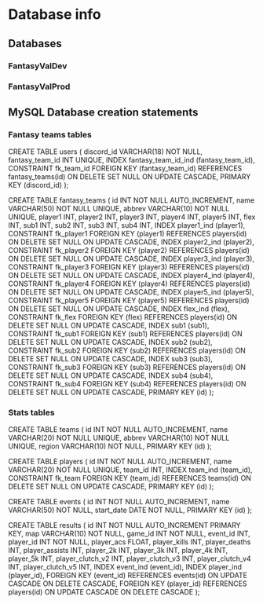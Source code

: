 # Database info

## Databases

### FantasyValDev

### FantasyValProd

## MySQL Database creation statements

### Fantasy teams tables

CREATE TABLE users
(
	discord_id VARCHAR(18) NOT NULL,
	fantasy_team_id INT UNIQUE,
	INDEX fantasy_team_id_ind (fantasy_team_id),
	CONSTRAINT fk_team_id FOREIGN KEY (fantasy_team_id) REFERENCES fantasy_teams(id) ON DELETE SET NULL ON UPDATE CASCADE,
	PRIMARY KEY (discord_id)
);

CREATE TABLE fantasy_teams
(
	id INT NOT NULL AUTO_INCREMENT,
	name VARCHAR(50) NOT NULL UNIQUE,
	abbrev VARCHAR(10) NOT NULL UNIQUE,
	player1 INT,
	player2 INT,
	player3 INT,
	player4 INT,
	player5 INT,
	flex INT,
	sub1 INT,
	sub2 INT,
	sub3 INT,
	sub4 INT,
	INDEX player1_ind (player1),
	CONSTRAINT fk_player1 FOREIGN KEY (player1) REFERENCES players(id) ON DELETE SET NULL ON UPDATE CASCADE,
	INDEX player2_ind (player2),
	CONSTRAINT fk_player2 FOREIGN KEY (player2) REFERENCES players(id) ON DELETE SET NULL ON UPDATE CASCADE,
	INDEX player3_ind (player3),
	CONSTRAINT fk_player3 FOREIGN KEY (player3) REFERENCES players(id) ON DELETE SET NULL ON UPDATE CASCADE,
	INDEX player4_ind (player4),
	CONSTRAINT fk_player4 FOREIGN KEY (player4) REFERENCES players(id) ON DELETE SET NULL ON UPDATE CASCADE,
	INDEX player5_ind (player5),
	CONSTRAINT fk_player5 FOREIGN KEY (player5) REFERENCES players(id) ON DELETE SET NULL ON UPDATE CASCADE,
	INDEX flex_ind (flex),
	CONSTRAINT fk_flex FOREIGN KEY (flex) REFERENCES players(id) ON DELETE SET NULL ON UPDATE CASCADE,
	INDEX sub1 (sub1),
	CONSTRAINT fk_sub1 FOREIGN KEY (sub1) REFERENCES players(id) ON DELETE SET NULL ON UPDATE CASCADE,
	INDEX sub2 (sub2),
	CONSTRAINT fk_sub2 FOREIGN KEY (sub2) REFERENCES players(id) ON DELETE SET NULL ON UPDATE CASCADE,
	INDEX sub3 (sub3),
	CONSTRAINT fk_sub3 FOREIGN KEY (sub3) REFERENCES players(id) ON DELETE SET NULL ON UPDATE CASCADE,
	INDEX sub4 (sub4),
	CONSTRAINT fk_sub4 FOREIGN KEY (sub4) REFERENCES players(id) ON DELETE SET NULL ON UPDATE CASCADE,
	PRIMARY KEY (id)
);

### Stats tables

CREATE TABLE teams 
(
	id INT NOT NULL AUTO_INCREMENT,
	name VARCHAR(20) NOT NULL UNIQUE,
	abbrev VARCHAR(10) NOT NULL UNIQUE,
	region VARCHAR(10) NOT NULL,
	PRIMARY KEY (id)
);

CREATE TABLE players
(
	id INT NOT NULL AUTO_INCREMENT,
	name VARCHAR(20) NOT NULL UNIQUE,
	team_id INT,
	INDEX team_ind (team_id),
	CONSTRAINT fk_team FOREIGN KEY (team_id) REFERENCES teams(id) ON DELETE SET NULL ON UPDATE CASCADE,
	PRIMARY KEY (id)
);

CREATE TABLE events
(
	id INT NOT NULL AUTO_INCREMENT,
	name VARCHAR(50) NOT NULL,
	start_date DATE NOT NULL,
	PRIMARY KEY (id)
);

CREATE TABLE results
(
	id INT NOT NULL AUTO_INCREMENT PRIMARY KEY,
	map VARCHAR(10) NOT NULL,
	game_id INT NOT NULL,
	event_id INT,
	player_id INT NOT NULL,
	player_acs FLOAT,
	player_kills INT,
	player_deaths INT,
	player_assists INT,
	player_2k INT,
	player_3k INT,
	player_4k INT,
	player_5k INT,
	player_clutch_v2 INT,
	player_clutch_v3 INT,
	player_clutch_v4 INT,
	player_clutch_v5 INT,
	INDEX event_ind (event_id),
	INDEX player_ind (player_id),
	FOREIGN KEY (event_id) REFERENCES events(id) ON UPDATE CASCADE ON DELETE CASCADE,
	FOREIGN KEY (player_id) REFERENCES players(id) ON UPDATE CASCADE ON DELETE CASCADE
);

